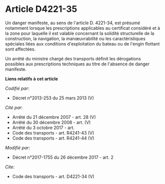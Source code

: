 # Article D4221-35

Un danger manifeste, au sens de l'article D. 4221-34, est présumé notamment lorsque les prescriptions applicables au
certificat considéré et à la zone pour laquelle il est valable concernant la solidité structurelle de la construction, la
navigation, la manœuvrabilité ou les caractéristiques spéciales liées aux conditions d'exploitation du bateau ou de l'engin
flottant sont affectées.

Un arrêté du ministre chargé des transports définit les dérogations possibles aux prescriptions techniques au titre de
l'absence de danger manifeste.

**Liens relatifs à cet article**

_Codifié par_:

  - Décret n°2013-253 du 25 mars 2013 (V)

_Cité par_:

  - Arrêté du 21 décembre 2007 - art. 28 (V)
  - Arrêté du 30 décembre 2008 - art. (V)
  - Arrêté du 3 octobre 2017 - art.
  - Code des transports - art. R4241-43 (V)
  - Code des transports - art. R4241-44 (V)

_Modifié par_:

  - Décret n°2017-1755 du 26 décembre 2017 - art. 2

_Cite_:

  - Code des transports - art. D4221-34 (V)
